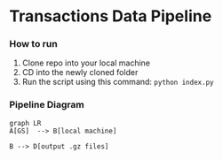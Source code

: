 # Transactions Data Pipeline

### How to run
1) Clone repo into your local machine 
2) CD into the newly cloned folder
3) Run the script using this command: `python index.py`

### Pipeline Diagram 
```mermaid
graph LR
A[GS]  --> B[local machine]

B --> D[output .gz files]

```